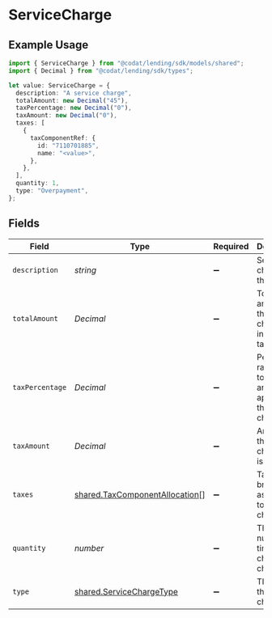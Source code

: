 # ServiceCharge

## Example Usage

```typescript
import { ServiceCharge } from "@codat/lending/sdk/models/shared";
import { Decimal } from "@codat/lending/sdk/types";

let value: ServiceCharge = {
  description: "A service charge",
  totalAmount: new Decimal("45"),
  taxPercentage: new Decimal("0"),
  taxAmount: new Decimal("0"),
  taxes: [
    {
      taxComponentRef: {
        id: "7110701885",
        name: "<value>",
      },
    },
  ],
  quantity: 1,
  type: "Overpayment",
};
```

## Fields

| Field                                                                                   | Type                                                                                    | Required                                                                                | Description                                                                             | Example                                                                                 |
| --------------------------------------------------------------------------------------- | --------------------------------------------------------------------------------------- | --------------------------------------------------------------------------------------- | --------------------------------------------------------------------------------------- | --------------------------------------------------------------------------------------- |
| `description`                                                                           | *string*                                                                                | :heavy_minus_sign:                                                                      | Service charges for this order.                                                         | A service charge                                                                        |
| `totalAmount`                                                                           | *Decimal*                                                                               | :heavy_minus_sign:                                                                      | Total amount of the service charge, including tax.                                      | 0                                                                                       |
| `taxPercentage`                                                                         | *Decimal*                                                                               | :heavy_minus_sign:                                                                      | Percentage rate (from 0 to 100) of any tax applied to the service charge.               | 0                                                                                       |
| `taxAmount`                                                                             | *Decimal*                                                                               | :heavy_minus_sign:                                                                      | Amount of the service charge that is tax.                                               | 0                                                                                       |
| `taxes`                                                                                 | [shared.TaxComponentAllocation](../../../sdk/models/shared/taxcomponentallocation.md)[] | :heavy_minus_sign:                                                                      | Taxes breakdown as applied to service charges.                                          |                                                                                         |
| `quantity`                                                                              | *number*                                                                                | :heavy_minus_sign:                                                                      | The number of times the charge is charged.                                              | 1                                                                                       |
| `type`                                                                                  | [shared.ServiceChargeType](../../../sdk/models/shared/servicechargetype.md)             | :heavy_minus_sign:                                                                      | The type of the service charge.                                                         | Overpayment                                                                             |